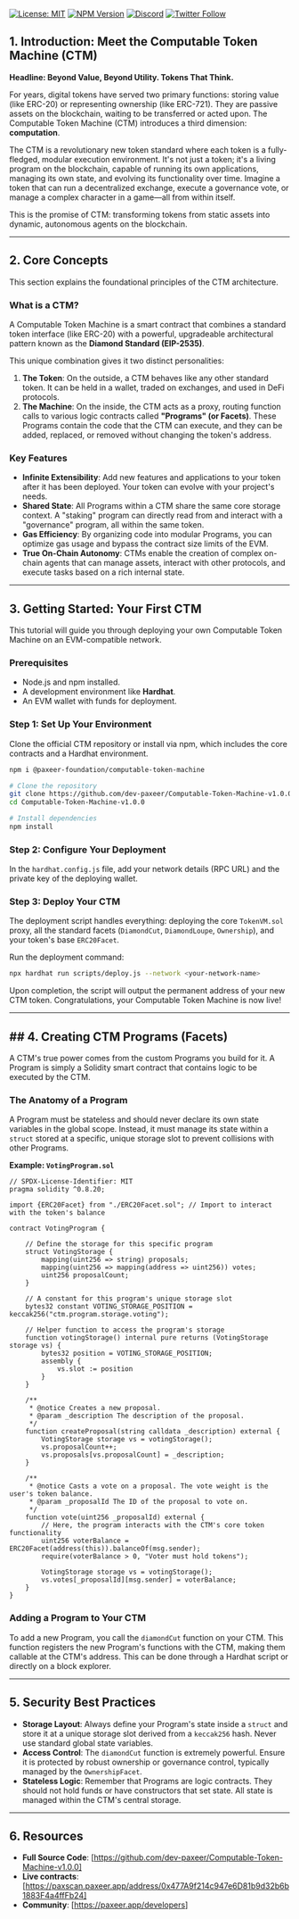 [![License: MIT](https://img.shields.io/badge/License-MIT-yellow.svg)](https://opensource.org/licenses/MIT)
[![NPM Version](https://img.shields.io/npm/v/@paxeer-foundation/computable-token-machine.svg)](https://www.npmjs.com/package/@paxeer-foundation/computable-token-machine)
[![Discord](https://img.shields.io/discord/paxeer_app?logo=discord&label=Discord)](https://discord.gg/YOUR_INVITE_CODE)
[![Twitter Follow](https://img.shields.io/twitter/follow/paxeer_app?style=social)](https://twitter.com/paxeer_app)

##  1. Introduction: Meet the Computable Token Machine (CTM)

**Headline: Beyond Value, Beyond Utility. Tokens That Think.**

For years, digital tokens have served two primary functions: storing value (like ERC-20) or representing ownership (like ERC-721). They are passive assets on the blockchain, waiting to be transferred or acted upon. The Computable Token Machine (CTM) introduces a third dimension: **computation**.

The CTM is a revolutionary new token standard where each token is a fully-fledged, modular execution environment. It's not just a token; it's a living program on the blockchain, capable of running its own applications, managing its own state, and evolving its functionality over time. Imagine a token that can run a decentralized exchange, execute a governance vote, or manage a complex character in a game—all from within itself.

This is the promise of CTM: transforming tokens from static assets into dynamic, autonomous agents on the blockchain.

-----

##  2. Core Concepts

This section explains the foundational principles of the CTM architecture.

### What is a CTM?

A Computable Token Machine is a smart contract that combines a standard token interface (like ERC-20) with a powerful, upgradeable architectural pattern known as the **Diamond Standard (EIP-2535)**.

This unique combination gives it two distinct personalities:

1.  **The Token**: On the outside, a CTM behaves like any other standard token. It can be held in a wallet, traded on exchanges, and used in DeFi protocols.
2.  **The Machine**: On the inside, the CTM acts as a proxy, routing function calls to various logic contracts called **"Programs" (or Facets)**. These Programs contain the code that the CTM can execute, and they can be added, replaced, or removed without changing the token's address.

### Key Features

  * **Infinite Extensibility**: Add new features and applications to your token after it has been deployed. Your token can evolve with your project's needs.
  * **Shared State**: All Programs within a CTM share the same core storage context. A "staking" program can directly read from and interact with a "governance" program, all within the same token.
  * **Gas Efficiency**: By organizing code into modular Programs, you can optimize gas usage and bypass the contract size limits of the EVM.
  * **True On-Chain Autonomy**: CTMs enable the creation of complex on-chain agents that can manage assets, interact with other protocols, and execute tasks based on a rich internal state.

-----

##  3. Getting Started: Your First CTM

This tutorial will guide you through deploying your own Computable Token Machine on an EVM-compatible network.

### Prerequisites

  * Node.js and npm installed.
  * A development environment like **Hardhat**.
  * An EVM wallet with funds for deployment.

### Step 1: Set Up Your Environment

Clone the official CTM repository or install via npm, which includes the core contracts and a Hardhat environment.

``` bash
npm i @paxeer-foundation/computable-token-machine
```
```bash
# Clone the repository
git clone https://github.com/dev-paxeer/Computable-Token-Machine-v1.0.0
cd Computable-Token-Machine-v1.0.0

# Install dependencies
npm install
```

### Step 2: Configure Your Deployment

In the `hardhat.config.js` file, add your network details (RPC URL) and the private key of the deploying wallet.

### Step 3: Deploy Your CTM

The deployment script handles everything: deploying the core `TokenVM.sol` proxy, all the standard facets (`DiamondCut`, `DiamondLoupe`, `Ownership`), and your token's base `ERC20Facet`.

Run the deployment command:

```bash
npx hardhat run scripts/deploy.js --network <your-network-name>
```

Upon completion, the script will output the permanent address of your new CTM token. Congratulations, your Computable Token Machine is now live\!

-----

## \#\# 4. Creating CTM Programs (Facets)

A CTM's true power comes from the custom Programs you build for it. A Program is simply a Solidity smart contract that contains logic to be executed by the CTM.

### The Anatomy of a Program

A Program must be stateless and should never declare its own state variables in the global scope. Instead, it must manage its state within a `struct` stored at a specific, unique storage slot to prevent collisions with other Programs.

**Example: `VotingProgram.sol`**

```solidity
// SPDX-License-Identifier: MIT
pragma solidity ^0.8.20;

import {ERC20Facet} from "./ERC20Facet.sol"; // Import to interact with the token's balance

contract VotingProgram {
    
    // Define the storage for this specific program
    struct VotingStorage {
        mapping(uint256 => string) proposals;
        mapping(uint256 => mapping(address => uint256)) votes;
        uint256 proposalCount;
    }

    // A constant for this program's unique storage slot
    bytes32 constant VOTING_STORAGE_POSITION = keccak256("ctm.program.storage.voting");

    // Helper function to access the program's storage
    function votingStorage() internal pure returns (VotingStorage storage vs) {
        bytes32 position = VOTING_STORAGE_POSITION;
        assembly {
            vs.slot := position
        }
    }

    /**
     * @notice Creates a new proposal.
     * @param _description The description of the proposal.
     */
    function createProposal(string calldata _description) external {
        VotingStorage storage vs = votingStorage();
        vs.proposalCount++;
        vs.proposals[vs.proposalCount] = _description;
    }

    /**
     * @notice Casts a vote on a proposal. The vote weight is the user's token balance.
     * @param _proposalId The ID of the proposal to vote on.
     */
    function vote(uint256 _proposalId) external {
        // Here, the program interacts with the CTM's core token functionality
        uint256 voterBalance = ERC20Facet(address(this)).balanceOf(msg.sender);
        require(voterBalance > 0, "Voter must hold tokens");

        VotingStorage storage vs = votingStorage();
        vs.votes[_proposalId][msg.sender] = voterBalance;
    }
}
```

### Adding a Program to Your CTM

To add a new Program, you call the `diamondCut` function on your CTM. This function registers the new Program's functions with the CTM, making them callable at the CTM's address. This can be done through a Hardhat script or directly on a block explorer.

-----

##  5. Security Best Practices

  * **Storage Layout**: Always define your Program's state inside a `struct` and store it at a unique storage slot derived from a `keccak256` hash. Never use standard global state variables.
  * **Access Control**: The `diamondCut` function is extremely powerful. Ensure it is protected by robust ownership or governance control, typically managed by the `OwnershipFacet`.
  * **Stateless Logic**: Remember that Programs are logic contracts. They should not hold funds or have constructors that set state. All state is managed within the CTM's central storage.
-----

##  6. Resources

  * **Full Source Code**: [https://github.com/dev-paxeer/Computable-Token-Machine-v1.0.0]
  * **Live contracts**: [https://paxscan.paxeer.app/address/0x477A9f214c947e6D81b9d32b6b1883F4a4ffFb24]
  * **Community**: [https://paxeer.app/developers]

